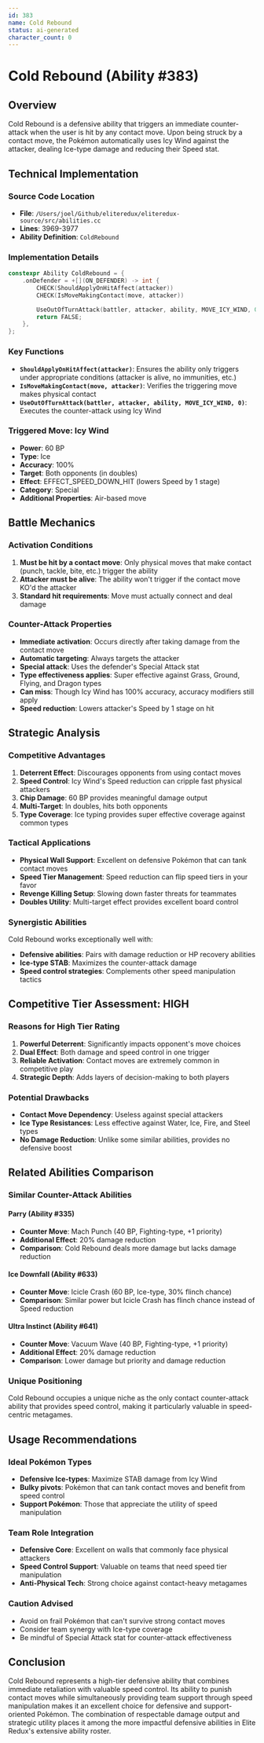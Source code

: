 ```yaml
---
id: 383
name: Cold Rebound
status: ai-generated
character_count: 0
---
```


# Cold Rebound (Ability #383)

## Overview
Cold Rebound is a defensive ability that triggers an immediate counter-attack when the user is hit by any contact move. Upon being struck by a contact move, the Pokémon automatically uses Icy Wind against the attacker, dealing Ice-type damage and reducing their Speed stat.

## Technical Implementation

### Source Code Location
- **File**: `/Users/joel/Github/eliteredux/eliteredux-source/src/abilities.cc`
- **Lines**: 3969-3977
- **Ability Definition**: `ColdRebound`

### Implementation Details
```cpp
constexpr Ability ColdRebound = {
    .onDefender = +[](ON_DEFENDER) -> int {
        CHECK(ShouldApplyOnHitAffect(attacker))
        CHECK(IsMoveMakingContact(move, attacker))

        UseOutOfTurnAttack(battler, attacker, ability, MOVE_ICY_WIND, 0);
        return FALSE;
    },
};
```

### Key Functions
- **`ShouldApplyOnHitAffect(attacker)`**: Ensures the ability only triggers under appropriate conditions (attacker is alive, no immunities, etc.)
- **`IsMoveMakingContact(move, attacker)`**: Verifies the triggering move makes physical contact
- **`UseOutOfTurnAttack(battler, attacker, ability, MOVE_ICY_WIND, 0)`**: Executes the counter-attack using Icy Wind

### Triggered Move: Icy Wind
- **Power**: 60 BP
- **Type**: Ice
- **Accuracy**: 100%
- **Target**: Both opponents (in doubles)
- **Effect**: EFFECT_SPEED_DOWN_HIT (lowers Speed by 1 stage)
- **Category**: Special
- **Additional Properties**: Air-based move

## Battle Mechanics

### Activation Conditions
1. **Must be hit by a contact move**: Only physical moves that make contact (punch, tackle, bite, etc.) trigger the ability
2. **Attacker must be alive**: The ability won't trigger if the contact move KO'd the attacker
3. **Standard hit requirements**: Move must actually connect and deal damage

### Counter-Attack Properties
- **Immediate activation**: Occurs directly after taking damage from the contact move
- **Automatic targeting**: Always targets the attacker
- **Special attack**: Uses the defender's Special Attack stat
- **Type effectiveness applies**: Super effective against Grass, Ground, Flying, and Dragon types
- **Can miss**: Though Icy Wind has 100% accuracy, accuracy modifiers still apply
- **Speed reduction**: Lowers attacker's Speed by 1 stage on hit

## Strategic Analysis

### Competitive Advantages
1. **Deterrent Effect**: Discourages opponents from using contact moves
2. **Speed Control**: Icy Wind's Speed reduction can cripple fast physical attackers
3. **Chip Damage**: 60 BP provides meaningful damage output
4. **Multi-Target**: In doubles, hits both opponents
5. **Type Coverage**: Ice typing provides super effective coverage against common types

### Tactical Applications
- **Physical Wall Support**: Excellent on defensive Pokémon that can tank contact moves
- **Speed Tier Management**: Speed reduction can flip speed tiers in your favor
- **Revenge Killing Setup**: Slowing down faster threats for teammates
- **Doubles Utility**: Multi-target effect provides excellent board control

### Synergistic Abilities
Cold Rebound works exceptionally well with:
- **Defensive abilities**: Pairs with damage reduction or HP recovery abilities
- **Ice-type STAB**: Maximizes the counter-attack damage
- **Speed control strategies**: Complements other speed manipulation tactics

## Competitive Tier Assessment: HIGH

### Reasons for High Tier Rating
1. **Powerful Deterrent**: Significantly impacts opponent's move choices
2. **Dual Effect**: Both damage and speed control in one trigger
3. **Reliable Activation**: Contact moves are extremely common in competitive play
4. **Strategic Depth**: Adds layers of decision-making to both players

### Potential Drawbacks
- **Contact Move Dependency**: Useless against special attackers
- **Ice Type Resistances**: Less effective against Water, Ice, Fire, and Steel types
- **No Damage Reduction**: Unlike some similar abilities, provides no defensive boost

## Related Abilities Comparison

### Similar Counter-Attack Abilities

#### Parry (Ability #335)
- **Counter Move**: Mach Punch (40 BP, Fighting-type, +1 priority)
- **Additional Effect**: 20% damage reduction
- **Comparison**: Cold Rebound deals more damage but lacks damage reduction

#### Ice Downfall (Ability #633)
- **Counter Move**: Icicle Crash (60 BP, Ice-type, 30% flinch chance)
- **Comparison**: Similar power but Icicle Crash has flinch chance instead of Speed reduction

#### Ultra Instinct (Ability #641)
- **Counter Move**: Vacuum Wave (40 BP, Fighting-type, +1 priority)
- **Additional Effect**: 20% damage reduction
- **Comparison**: Lower damage but priority and damage reduction

### Unique Positioning
Cold Rebound occupies a unique niche as the only contact counter-attack ability that provides speed control, making it particularly valuable in speed-centric metagames.

## Usage Recommendations

### Ideal Pokémon Types
- **Defensive Ice-types**: Maximize STAB damage from Icy Wind
- **Bulky pivots**: Pokémon that can tank contact moves and benefit from speed control
- **Support Pokémon**: Those that appreciate the utility of speed manipulation

### Team Role Integration
- **Defensive Core**: Excellent on walls that commonly face physical attackers
- **Speed Control Support**: Valuable on teams that need speed tier manipulation
- **Anti-Physical Tech**: Strong choice against contact-heavy metagames

### Caution Advised
- Avoid on frail Pokémon that can't survive strong contact moves
- Consider team synergy with Ice-type coverage
- Be mindful of Special Attack stat for counter-attack effectiveness

## Conclusion

Cold Rebound represents a high-tier defensive ability that combines immediate retaliation with valuable speed control. Its ability to punish contact moves while simultaneously providing team support through speed manipulation makes it an excellent choice for defensive and support-oriented Pokémon. The combination of respectable damage output and strategic utility places it among the more impactful defensive abilities in Elite Redux's extensive ability roster.